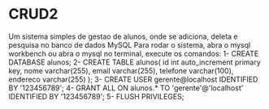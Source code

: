 # CRUD2

Um sistema simples de gestao de alunos, onde se adiciona, deleta e pesquisa no banco de dados MySQL
Para rodar o sistema, abra o mysql workbench ou abra o mysql no terminal, execute os comandos:
1- CREATE DATABASE alunos;
2- CREATE TABLE alunos(
	id int auto_increment primary key,
	nome varchar(255),
	email varchar(255),
	telefone varchar(100),
	endereco varchar(255)
);
3- CREATE USER gerente@localhost IDENTIFIED BY '123456789';
4- GRANT ALL ON alunos.* TO 'gerente'@'localhost' IDENTIFIED BY '123456789';
5- FLUSH PRIVILEGES;

